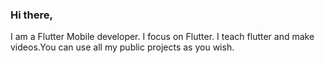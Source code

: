 ### Hi there,

I am a Flutter Mobile developer. I focus on Flutter. I teach flutter and make videos.You can use all my public projects as you wish.

